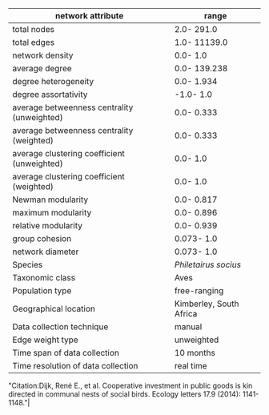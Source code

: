 network attribute|range
---|---
total nodes|2.0- 291.0
total edges|1.0- 11139.0
network density|0.0- 1.0
average degree|0.0- 139.238
degree heterogeneity|0.0- 1.934
degree assortativity|-1.0- 1.0
average betweenness centrality (unweighted)|0.0- 0.333
average betweenness centrality (weighted)|0.0- 0.333
average clustering coefficient (unweighted)|0.0- 1.0
average clustering coefficient (weighted)|0.0- 1.0
Newman modularity|0.0- 0.817
maximum modularity|0.0- 0.896
relative modularity|0.0- 0.939
group cohesion|0.073- 1.0
network diameter|0.073- 1.0
Species|*Philetairus socius*
Taxonomic class|Aves
Population type|free-ranging
Geographical location|Kimberley, South Africa
Data collection technique|manual 
Edge weight type|unweighted
Time span of data collection|10 months
Time resolution of data collection|real time
"Citation:Dijk, René E., et al. 
Cooperative investment in public goods is kin directed in communal nests of social birds.
 Ecology letters 17.9 (2014): 1141-1148."|
